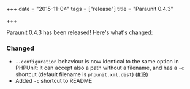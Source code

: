 +++
date = "2015-11-04"
tags = ["release"]
title = "Paraunit 0.4.3"

+++

Paraunit 0.4.3 has been released! Here's what's changed:

### Changed

*  `--configuration` behaviour is now identical to the same option in PHPUnit: it can accept also a path without a filename,
   and has a `-c` shortcut (default filename is `phpunit.xml.dist`) ([#19]([https://github.com/facile-it/paraunit/issues/19]))
* Added `-c` shortcut to README
